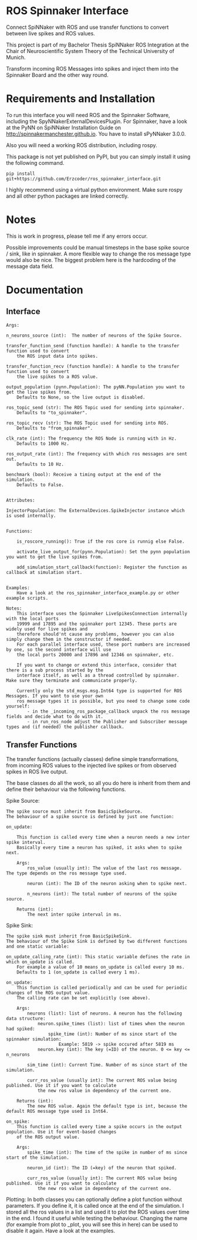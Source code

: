 # ROS Spinnaker Interface
Connect SpiNNaker with ROS and use transfer functions to convert between live spikes and ROS values.

This project is part of my Bachelor Thesis SpiNNaker ROS Integration at the Chair of Neuroscientific System Theory of the Technical University of Munich.

Transform incoming ROS Messages into spikes and inject them into the Spinnaker Board and the other way round.


# Requirements and Installation
To run this interface you will need ROS and the Spinnaker Software, including the SpyNNakerExternalDevicesPlugin.
For Spinnaker, have a look at the PyNN on SpiNNaker Installation Guide on http://spinnakermanchester.github.io. 
You have to install sPyNNaker 3.0.0. 

Also you will need a working ROS distribution, including rospy.

This package is not yet published on PyPI, but you can simply install it using the following command.

	pip install git+https://github.com/Erzcoder/ros_spinnaker_interface.git

I highly recommend using a virtual python environment. Make sure rospy and all other python packages are linked correctly.


# Notes
This is work in progress, please tell me if any errors occur. 

Possible improvements could be manual timesteps in the base spike source / sink, like in spinnaker.
A more flexible way to change the ros message type would also be nice. The biggest problem here is the hardcoding of the message data field.


# Documentation
## Interface

    Args:

    n_neurons_source (int):  The number of neurons of the Spike Source.

    transfer_function_send (function handle): A handle to the transfer function used to convert
        the ROS input data into spikes.
    
    transfer_function_recv (function handle): A handle to the transfer function used to convert
        the live spikes to a ROS value.
    
    output_population (pynn.Population): The pyNN.Population you want to get the live spikes from.
        Defaults to None, so the live output is disabled.

    ros_topic_send (str): The ROS Topic used for sending into spinnaker.
        Defaults to "to_spinnaker".

    ros_topic_recv (str): The ROS Topic used for sending into ROS.
        Defaults to "from_spinnaker".

    clk_rate (int): The frequency the ROS Node is running with in Hz.
        Defaults to 1000 Hz.
    
    ros_output_rate (int): The frequency with which ros messages are sent out.
        Defaults to 10 Hz.

    benchmark (bool): Receive a timing output at the end of the simulation.
        Defaults to False.


    Attributes:

    InjectorPopulation: The ExternalDevices.SpikeInjector instance which is used internally.


    Functions:
        
        is_roscore_running(): True if the ros core is runnig else False.

        activate_live_output_for(pynn.Population): Set the pynn population you want to get the live spikes from.

        add_simulation_start_callback(function): Register the function as callback at simulation start.


    Examples:
        Have a look at the ros_spinnaker_interface_example.py or other example scripts.

    Notes:
        This interface uses the Spinnaker LiveSpikesConnection internally with the local ports
        19999 and 17895 and the spinnaker port 12345. These ports are widely used for live spikes and
        therefore should'nt cause any problems, however you can also simply change them in the constructor if needed.
        For each parallel interface used, these port numbers are increased by one, so the second interface will use
        the local ports 20000 and 17896 and 12346 on spinnaker, etc.

        If you want to change or extend this interface, consider that there is a sub process started by the 
        interface itself, as well as a thread controlled by spinnaker. Make sure they terminate and communicate properly.

        Currently only the std_msgs.msg.Int64 type is supported for ROS Messages. If you want to use your own
        ros message types it is possible, but you need to change some code yourself:
            - in the _incoming_ros_package_callback unpack the ros message fields and decide what to do with it.
            - in run_ros_node adjust the Publisher and Subscriber message types and (if needed) the publisher callback.

## Transfer Functions
The transfer functions (actually classes) define simple transformations, from incoming ROS values to the injected
live spikes or from observed spikes in ROS live output.

The base classes do all the work, so all you do here is inherit from them and define their behaviour
via the following functions.


Spike Source:

    The spike source must inherit from BasicSpikeSource.
    The behaviour of a spike source is defined by just one function:

    on_update:

        This function is called every time when a neuron needs a new inter spike interval.
        Basically every time a neuron has spiked, it asks when to spike next.

        Args:
            ros_value (usually int): The value of the last ros message. The type depends on the ros message type used.
            
            neuron (int): The ID of the neuron asking when to spike next.

            n_neurons (int): The total number of neurons of the spike source.

        Returns (int):
            The next inter spike interval in ms.


Spike Sink:

    The spike sink must inherit from BasicSpikeSink.
    The behaviour of the Spike Sink is defined by two different functions and one static variable:

    on_update_calling_rate (int): This static variable defines the rate in which on_update is called.
        For example a value of 10 means on_update is called every 10 ms.
        Defaults to 1 (on_update is called every 1 ms).

    on_update:
        This function is called periodically and can be used for periodic changes of the ROS output value.
        The calling rate can be set explicitly (see above).

        Args:
            neurons (list): list of neurons. A neuron has the following data structure:
                neuron.spike_times (list): list of times when the neuron had spiked:
                    spike_time (int): Number of ms since start of the spinnaker simulation:
                        Example: 5819 -> spike occured after 5819 ms
                neuron.key (int): The key (=ID) of the neuron. 0 <= key <= n_neurons

            sim_time (int): Current Time. Number of ms since start of the simulation.

            curr_ros_value (usually int): The current ROS value being published. Use it if you want to calculate
                the new ros value in dependency of the current one.

        Returns (int): 
            The new ROS value. Again the default type is int, because the default ROS message type used is Int64.

    on_spike:
        This function is called every time a spike occurs in the output population. Use it for event-based changes
        of the ROS output value.

        Args:
            spike_time (int): The time of the spike in number of ms since start of the simulation.

            neuron_id (int): The ID (=key) of the neuron that spiked.

            curr_ros_value (usually int): The current ROS value being published. Use it if you want to calculate
                the new ros value in dependency of the current one.


Plotting:
    In both classes you can optionally define a plot function without parameters.
    If you define it, it is called once at the end of the simulation. I stored all the ros values in a list and 
    used it to plot the ROS values over time in the end. I found it useful while testing the behaviour.
    Changing the name (for example from plot to _plot, you will see this in here) can be used to disable it again.
    Have a look at the examples.
